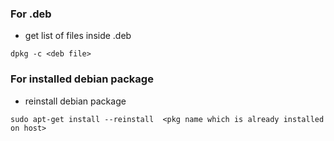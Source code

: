### For .deb

- get list of files inside .deb
```
dpkg -c <deb file>
```




### For installed debian package

- reinstall debian package 
```
sudo apt-get install --reinstall  <pkg name which is already installed on host>
```
